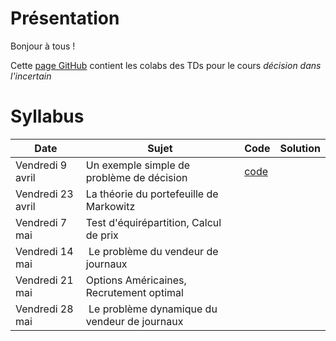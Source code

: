 # Présentation

Bonjour à tous !

Cette [page GitHub](https://ddlenpc.github.io/ddl/) contient les colabs des TDs pour le cours *décision dans l'incertain* 



# Syllabus

| Date  | Sujet | Code | Solution | 
|----------- | ----------- | ----------- | ----------- | 
|Vendredi 9 avril | Un exemple simple de problème de décision | [code](https://colab.research.google.com/drive/1WicshX9l0XqBYxu_U6OcglPyfsXbvLhD?authuser=1) |  |
|Vendredi 23 avril| La théorie du portefeuille de Markowitz | | |
|Vendredi 7 mai | Test d'équirépartition, Calcul de prix | | | 
|Vendredi 14 mai | Le problème du vendeur de journaux | | |
|Vendredi 21 mai  | Options Américaines, Recrutement optimal | | |
|Vendredi 28 mai | Le problème dynamique du vendeur de journaux | | |
